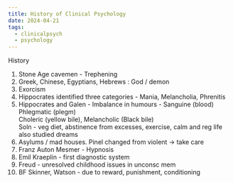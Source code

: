 ```yaml
---
title: History of Clinical Psychology
date: 2024-04-21
tags:
  - clinicalpsych
  - psychology
---
```

History
1. Stone Age cavemen - Trephening
2. Greek, Chinese, Egyptians, Hebrews : God / demon
3. Exorcism
4. Hippocrates identified three categories - Mania, Melancholia, Phrenitis
5. Hippocrates and Galen - Imbalance in humours - Sanguine (blood) Phlegmatic (plegm)  
    Choleric (yellow bile), Melancholic (Black bile)  
    Soln - veg diet, abstinence from excesses, exercise, calm and reg life  
    also studied dreams
6. Asylums / mad houses. Pinel changed from violent -> take care
7. Franz Auton Mesmer - Hypnosis
8. Emil Kraeplin - first diagnostic system
9. Freud - unresolved childhood issues in unconsc mem
10. BF Skinner, Watson - due to reward, punishment, conditioning